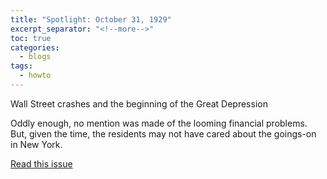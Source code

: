 ```yaml
---
title: "Spotlight: October 31, 1929"
excerpt_separator: "<!--more-->"
toc: true
categories:
  - blogs
tags: 
  - howto
---
```


Wall Street crashes and the beginning of the Great Depression

<!--more-->

Oddly enough, no mention was made of the looming financial problems. But, given the time, the residents may not have cared about the goings-on in New York.

[Read this issue](http://localhost:4000/issues/hydro-review-1929-10-31/)

